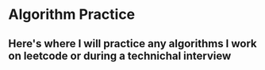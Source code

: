 # Algorithm Practice
## Here's where I will practice any algorithms I work on leetcode or during a technichal interview